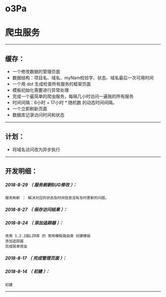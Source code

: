 # o3Pa
爬虫服务
=======

*******************************************************************

缓存：
-------------------------------------------------------------------

- 一个修改数据的管理页面
- 数据结构：项目名、域名、myNam校验字、状态、域名最后一次可用时间
- 一个用 dot 生成检查所有服务的框架页面
- 模板初始化需要进行异常处理
- 完成一个最简单的爬虫服务，每隔几小时访问一遍我的所有服务
- 时间间隔：6小时 + 17小时 * 随机数 的动态时间间隔。
- 一个立即刷新页面
- 数据库记录访问时间和状态

*******************************************************************


计划：
-------------------------------------------------------------------

- 将域名访问改为异步执行

*******************************************************************


开发明细：
-------------------------------------------------------------------

##### 2018-8-29 （ 服务刷新BUG修改 ）：
	服务刷新 ： 解决对应的状态及时间信息没有及时更新的问题。

##### 2018-8-27 （ 保存访问结果 ）：

##### 2018-8-24 （ 添加追踪器 ）：
	改用 1.2.2版LZR库 的 常用模板路由类 创建模板
	添加追踪器
	完成简单爬虫

##### 2018-8-17 （ 完成管理页面 ）：

##### 2018-8-14 （ 初建 ）：
	初建

*******************************************************************
